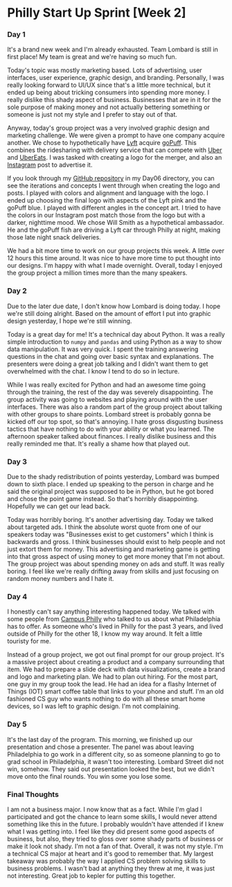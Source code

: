 # Philly Start Up Sprint [Week 2]

<h3 class="pr">Day 1</h3>

It's a brand new week and I'm already exhausted. Team Lombard is still in first
place! My team is great and we're having so much fun.

Today's topic was mostly marketing based. Lots of advertising, user interfaces,
user experience, graphic design, and branding. Personally, I was really looking
forward to UI/UX since that's a little more technical, but it ended up being 
about tricking consumers into spending more money. I really dislike this shady
aspect of business. Businesses that are in it for the sole purpose of making 
money and not actually bettering something or someone is just not my style and 
I prefer to stay out of that.

Anyway, today's group project was a very involved graphic design and marketing
challenge. We were given a prompt to have one company acquire another. We chose
to hypothetically have [Lyft](lyft.com) acquire [goPuff](gopuff.com). This 
combines the ridesharing with delivery service that can compete with 
[Uber](uber.com) and [UberEats](https://www.ubereats.com/). I was tasked with
creating a logo for the merger, and also an [Instagram](instagram.com) post to
advertise it.

If you look through my 
[GitHub repository](https://github.com/charlierosec/PhillyStartupSprint2020) in
my Day06 directory, you can see the iterations and concepts I went through when
creating the logo and posts. I played with colors and alignment and language with
the logo. I ended up choosing the final logo with aspects of the Lyft pink and 
the goPuff blue. I played with different angles in the concept art. I tried to 
have the colors in our Instagram post match those from the logo but with a darker, 
nighttime mood. We chose Will Smith as a hypothetical ambassador. He and the goPuff 
fish are driving a Lyft car through Philly at night, making those late night 
snack deliveries.

We had a bit more time to work on our group projects this week. A little over 12
hours this time around. It was nice to have more time to put thought into our 
designs. I'm happy with what I made overnight. Overall, today I enjoyed the group
project a million times more than the many speakers.

<h3 class="po">Day 2</h3>

Due to the later due date, I don't know how Lombard is doing today. I hope we're 
still doing alright. Based on the amount of effort I put into graphic design
yesterday, I hope we're still winning.

Today is a great day for me! It's a technical day about Python. It was a really
simple introduction to `numpy` and `pandas` and using Python as a way to show
data manipulation. It was very quick. I spent the training answering questions in
the chat and going over basic syntax and explanations. The presenters were doing
a great job talking and I didn't want them to get overwhelmed with the chat. I 
know I tend to do so in lecture.

While I was really excited for Python and had an awesome time going through the
training, the rest of the day was severely disappointing. The group activity was
going to websites and playing around with the user interfaces. There was also a
random part of the group project about talking with other groups to share points.
Lombard street is probably gonna be kicked off our top spot, so that's annoying. 
I hate gross disgusting business tactics that have nothing to do with your ability
or what you learned. The afternoon speaker talked about finances. I really
dislike business and this really reminded me that. It's really a shame how that
played out.


<h3 class="py">Day 3</h3>

Due to the shady redistribution of points yesterday, Lombard was bumped down to
sixth place. I ended up speaking to the person in charge and he said the original
project was supposed to be in Python, but he got bored and chose the point game
instead. So that's horribly disappointing. Hopefully we can get our lead back.

Today was horribly boring. It's another advertising day. Today we talked about
targeted ads. I think the absolute worst quote from one of our speakers today
was "Businesses exist to get customers" which I think is backwards and gross.
I think businesses should exist to help people and not just extort them for
money. This advertising and marketing game is getting into that gross aspect of
using money to get more money that I'm not about. The group project was about
spending money on ads and stuff. It was really boring. I feel like we're really
drifting away from skills and just focusing on random money numbers and I hate
it.


<h3 class="pg">Day 4</h3>

I honestly can't say anything interesting happened today. We talked with some
people from [Campus Philly](https://campusphilly.org/) who talked to us about
what Philadelphia has to offer. As someone who's lived in Philly for the past
3 years, and lived outside of Philly for the other 18, I know my way around.
It felt a little touristy for me. 

Instead of a group project, we got out final prompt for our group project. It's
a massive project about creating a product and a company surrounding that item.
We had to prepare a slide deck with data visualizations, create a brand and 
logo and marketing plan. We had to plan out hiring. For the most part, one guy
in my group took the lead. He had an idea for a flashy Internet of Things (IOT)
smart coffee table that links to your phone and stuff. I'm an old fashioned CS
guy who wants nothing to do with all these smart home devices, so I was left to
graphic design. I'm not complaining.


<h3 class="pb">Day 5</h3>

It's the last day of the program. This morning, we finished up our presentation
and chose a presenter. The panel was about leaving Philadelphia to go work in a
different city, so as someone planning to go to grad school in Philadelphia, it
wasn't too interesting. Lombard Street did not win, somehow. They said out
presentation looked the best, but we didn't move onto the final rounds. You win
some you lose some.

<h3 class="pp">Final Thoughts</h3>

I am not a business major. I now know that as a fact. While I'm glad I participated
and got the chance to learn some skills, I would never attend something like this
in the future. I probably wouldn't have attended if I knew what I was getting into.
I feel like they did present some good aspects of business, but also, they tried to
gloss over some shady parts of business or make it look not shady. I'm not a fan of 
that. Overall, it was not my style. I'm a technical CS major at heart and it's good
to remember that. My largest takeaway was probably the way I applied CS problem 
solving skills to business problems. I wasn't bad at anything they threw at me, it
was just not interesting. Great job to kepler for putting this together. 
